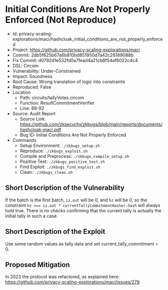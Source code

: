 # Initial Conditions Are Not Properly Enforced (Not Reproduce)

* Id: privacy-scaling-explorations/maci/hashcloak_initial_conditions_are_not_properly_enforced
* Project: https://github.com/privacy-scaling-explorations/maci
* Commit: 2db5f625b67a6b810bd851950d7a42c26189088b
* Fix Commit: d0792d1e532fd0a7fead4a21cb8f54af6022c4c4
* DSL: Circom
* Vulnerability: Under-Constrained
* Impact: Soundness
* Root Cause: Wrong translation of logic into constraints
* Reproduced: False
* Location
  - Path: circuits/tallyVotes.circom
  - Function: ResultCommitmentVerifier
  - Line: 89-92
* Source: Audit Report
  - Source Link: https://github.com/zksecurity/zkbugs/blob/main/reports/documents/hashcloak-maci.pdf
  - Bug ID: Initial Conditions Are Not Properly Enforced
* Commands
  - Setup Environment: `./zkbugs_setup.sh`
  - Reproduce: `./zkbugs_exploit.sh`
  - Compile and Preprocess: `./zkbugs_compile_setup.sh`
  - Positive Test: `./zkbugs_positive_test.sh`
  - Find Exploit: `./zkbugs_find_exploit.sh`
  - Clean: `./zkbugs_clean.sh`

## Short Description of the Vulnerability

If the batch is the first batch, `iz.out` will be 0, and `hz` will be 0, so the constraint `hz <== iz.out * currentTallyCommitmentHasher.hash` will always hold true. There is no checks confirming that the current tally is actually the initial tally in such a case.

## Short Description of the Exploit

Use some random values as tally data and set current_tally_commitment = 0.

## Proposed Mitigation

In 2023 the protocol was refactored, as explained here: https://github.com/privacy-scaling-explorations/maci/issues/279.

